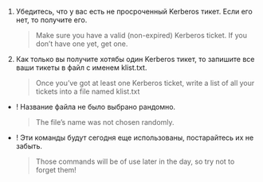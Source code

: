 1. Убедитесь, что у вас есть не просроченный Kerberos тикет. Если его нет, то получите его.
   > Make sure you have a valid (non-expired) Kerberos ticket. If you don’t have one yet, get one.

2. Как только вы получите хотябы один Kerberos тикет, то запишите все ваши тикеты в файл с именем klist.txt.
   > Once you’ve got at least one Kerberos ticket, write a list of all your tickets into a file named klist.txt

* ! Название файла не было выбрано рандомно.
  > The file’s name was not chosen randomly.

* ! Эти команды будут сегодня еще использованы, постарайтесь их не забыть.
  > Those commands will be of use later in the day, so try not to forget them!
